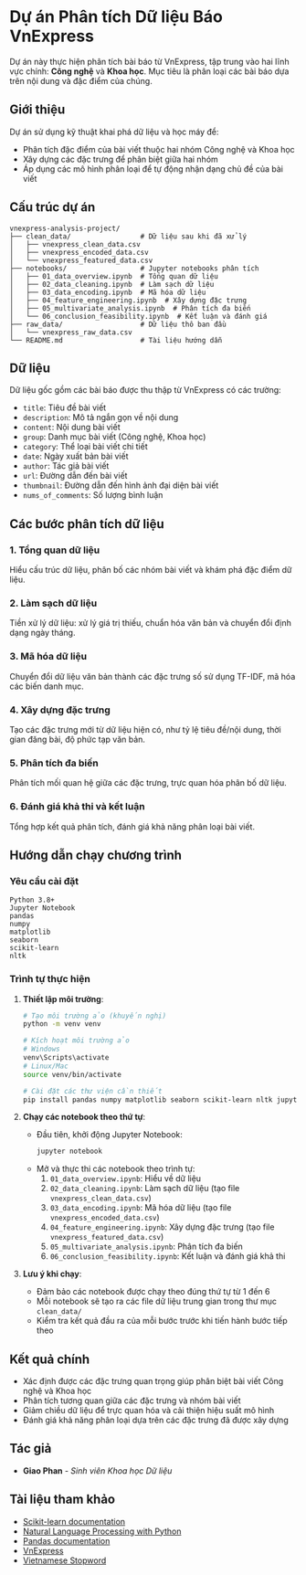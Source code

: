 # Dự án Phân tích Dữ liệu Báo VnExpress

Dự án này thực hiện phân tích bài báo từ VnExpress, tập trung vào hai lĩnh vực chính: **Công nghệ** và **Khoa học**. Mục tiêu là phân loại các bài báo dựa trên nội dung và đặc điểm của chúng.

## Giới thiệu

Dự án sử dụng kỹ thuật khai phá dữ liệu và học máy để:
- Phân tích đặc điểm của bài viết thuộc hai nhóm Công nghệ và Khoa học
- Xây dựng các đặc trưng để phân biệt giữa hai nhóm
- Áp dụng các mô hình phân loại để tự động nhận dạng chủ đề của bài viết

## Cấu trúc dự án

```
vnexpress-analysis-project/
├── clean_data/                 # Dữ liệu sau khi đã xử lý
│   ├── vnexpress_clean_data.csv
│   ├── vnexpress_encoded_data.csv
│   └── vnexpress_featured_data.csv
├── notebooks/                  # Jupyter notebooks phân tích
│   ├── 01_data_overview.ipynb  # Tổng quan dữ liệu
│   ├── 02_data_cleaning.ipynb  # Làm sạch dữ liệu
│   ├── 03_data_encoding.ipynb  # Mã hóa dữ liệu
│   ├── 04_feature_engineering.ipynb  # Xây dựng đặc trưng
│   ├── 05_multivariate_analysis.ipynb  # Phân tích đa biến
│   └── 06_conclusion_feasibility.ipynb  # Kết luận và đánh giá
├── raw_data/                   # Dữ liệu thô ban đầu
│   └── vnexpress_raw_data.csv
└── README.md                   # Tài liệu hướng dẫn
```

## Dữ liệu

Dữ liệu gốc gồm các bài báo được thu thập từ VnExpress có các trường:
- `title`: Tiêu đề bài viết
- `description`: Mô tả ngắn gọn về nội dung
- `content`: Nội dung bài viết
- `group`: Danh mục bài viết (Công nghệ, Khoa học)
- `category`: Thể loại bài viết chi tiết
- `date`: Ngày xuất bản bài viết
- `author`: Tác giả bài viết
- `url`: Đường dẫn đến bài viết
- `thumbnail`: Đường dẫn đến hình ảnh đại diện bài viết
- `nums_of_comments`: Số lượng bình luận

## Các bước phân tích dữ liệu

### 1. Tổng quan dữ liệu
Hiểu cấu trúc dữ liệu, phân bố các nhóm bài viết và khám phá đặc điểm dữ liệu.

### 2. Làm sạch dữ liệu
Tiền xử lý dữ liệu: xử lý giá trị thiếu, chuẩn hóa văn bản và chuyển đổi định dạng ngày tháng.

### 3. Mã hóa dữ liệu
Chuyển đổi dữ liệu văn bản thành các đặc trưng số sử dụng TF-IDF, mã hóa các biến danh mục.

### 4. Xây dựng đặc trưng
Tạo các đặc trưng mới từ dữ liệu hiện có, như tỷ lệ tiêu đề/nội dung, thời gian đăng bài, độ phức tạp văn bản.

### 5. Phân tích đa biến
Phân tích mối quan hệ giữa các đặc trưng, trực quan hóa phân bố dữ liệu.

### 6. Đánh giá khả thi và kết luận
Tổng hợp kết quả phân tích, đánh giá khả năng phân loại bài viết.

## Hướng dẫn chạy chương trình

### Yêu cầu cài đặt
```
Python 3.8+
Jupyter Notebook
pandas
numpy
matplotlib
seaborn
scikit-learn
nltk
```

### Trình tự thực hiện

1. **Thiết lập môi trường**:
   ```bash
   # Tạo môi trường ảo (khuyến nghị)
   python -m venv venv
   
   # Kích hoạt môi trường ảo
   # Windows
   venv\Scripts\activate
   # Linux/Mac
   source venv/bin/activate
   
   # Cài đặt các thư viện cần thiết
   pip install pandas numpy matplotlib seaborn scikit-learn nltk jupyter
   ```

2. **Chạy các notebook theo thứ tự**:
   - Đầu tiên, khởi động Jupyter Notebook:
     ```bash
     jupyter notebook
     ```
   - Mở và thực thi các notebook theo trình tự:
     1. `01_data_overview.ipynb`: Hiểu về dữ liệu
     2. `02_data_cleaning.ipynb`: Làm sạch dữ liệu (tạo file `vnexpress_clean_data.csv`)
     3. `03_data_encoding.ipynb`: Mã hóa dữ liệu (tạo file `vnexpress_encoded_data.csv`)
     4. `04_feature_engineering.ipynb`: Xây dựng đặc trưng (tạo file `vnexpress_featured_data.csv`)
     5. `05_multivariate_analysis.ipynb`: Phân tích đa biến
     6. `06_conclusion_feasibility.ipynb`: Kết luận và đánh giá khả thi

3. **Lưu ý khi chạy**:
   - Đảm bảo các notebook được chạy theo đúng thứ tự từ 1 đến 6
   - Mỗi notebook sẽ tạo ra các file dữ liệu trung gian trong thư mục `clean_data/`
   - Kiểm tra kết quả đầu ra của mỗi bước trước khi tiến hành bước tiếp theo

## Kết quả chính

- Xác định được các đặc trưng quan trọng giúp phân biệt bài viết Công nghệ và Khoa học
- Phân tích tương quan giữa các đặc trưng và nhóm bài viết
- Giảm chiều dữ liệu để trực quan hóa và cải thiện hiệu suất mô hình
- Đánh giá khả năng phân loại dựa trên các đặc trưng đã được xây dựng

## Tác giả

- **Giao Phan** - *Sinh viên Khoa học Dữ liệu*

## Tài liệu tham khảo
- [Scikit-learn documentation](https://scikit-learn.org/stable/documentation.html)
- [Natural Language Processing with Python](https://www.nltk.org/book/)
- [Pandas documentation](https://pandas.pydata.org/docs/)
- [VnExpress](https://vnexpress.net/)
- [Vietnamese Stopword](https://github.com/stopwords/vietnamese-stopwords/tree/master)
